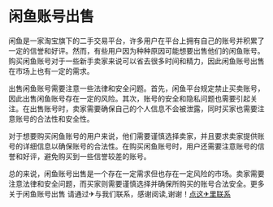 # 闲鱼账号出售

闲鱼是一家淘宝旗下的二手交易平台，许多用户在平台上拥有自己的账号并积累了一定的信誉和好评。然而，有些用户因为种种原因可能想要出售他们的闲鱼账号。购买闲鱼账号对于一些新手卖家来说可以省去很多时间和精力，因此闲鱼账号出售在市场上也有一定的需求。

出售闲鱼账号需要注意一些法律和安全问题。首先，闲鱼平台规定禁止买卖账号，因此出售闲鱼账号存在一定的风险。其次，账号的安全和隐私问题也需要引起关注。在出售账号时，卖家需要确保自己的个人信息不会被泄露，同时买家也需要注意账号的合法性和安全性。

对于想要购买闲鱼账号的用户来说，他们需要谨慎选择卖家，并且要求卖家提供账号的详细信息以确保账号的合法性。在购买闲鱼账号时，用户还需要注意账号的信誉和好评，避免购买到一些信誉较差的账号。

总的来说，闲鱼账号出售是一个存在一定需求但也存在一定风险的市场。卖家需要注意法律和安全问题，而买家则需要谨慎选择并确保所购买的账号合法安全。更多 关于闲鱼账号出售 请通过✈与我们联系，感谢阅读,谢谢！[点这✈里联系](https://lm.k02.cc)